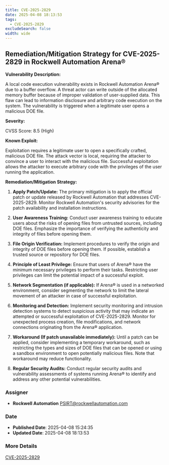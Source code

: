 ```yaml
---
title: CVE-2025-2829
date: 2025-04-08 18:13:53
tags:
  - CVE-2025-2829
excludeSearch: false
width: wide
---
```


## Remediation/Mitigation Strategy for CVE-2025-2829 in Rockwell Automation Arena®

**Vulnerability Description:**

A local code execution vulnerability exists in Rockwell Automation Arena® due to a buffer overflow. A threat actor can write outside of the allocated memory buffer because of improper validation of user-supplied data. This flaw can lead to information disclosure and arbitrary code execution on the system. The vulnerability is triggered when a legitimate user opens a malicious DOE file.

**Severity:**

CVSS Score: 8.5 (High)

**Known Exploit:**

Exploitation requires a legitimate user to open a specifically crafted, malicious DOE file. The attack vector is local, requiring the attacker to convince a user to interact with the malicious file. Successful exploitation allows the attacker to execute arbitrary code with the privileges of the user running the application.

**Remediation/Mitigation Strategy:**

1.  **Apply Patch/Update:** The primary mitigation is to apply the official patch or update released by Rockwell Automation that addresses CVE-2025-2829. Monitor Rockwell Automation's security advisories for the patch availability and installation instructions.

2.  **User Awareness Training:** Conduct user awareness training to educate users about the risks of opening files from untrusted sources, including DOE files. Emphasize the importance of verifying the authenticity and integrity of files before opening them.

3.  **File Origin Verification:** Implement procedures to verify the origin and integrity of DOE files before opening them. If possible, establish a trusted source or repository for DOE files.

4.  **Principle of Least Privilege:** Ensure that users of Arena® have the minimum necessary privileges to perform their tasks. Restricting user privileges can limit the potential impact of a successful exploit.

5.  **Network Segmentation (if applicable):** If Arena® is used in a networked environment, consider segmenting the network to limit the lateral movement of an attacker in case of successful exploitation.

6.  **Monitoring and Detection:** Implement security monitoring and intrusion detection systems to detect suspicious activity that may indicate an attempted or successful exploitation of CVE-2025-2829. Monitor for unexpected process creation, file modifications, and network connections originating from the Arena® application.

7.  **Workaround (If patch unavailable immediately):** Until a patch can be applied, consider implementing a temporary workaround, such as restricting the types and sizes of DOE files that can be opened or using a sandbox environment to open potentially malicious files. Note that workaround may reduce functionality.

8.  **Regular Security Audits:** Conduct regular security audits and vulnerability assessments of systems running Arena® to identify and address any other potential vulnerabilities.

### Assigner
- **Rockwell Automation** <PSIRT@rockwellautomation.com>

### Date
- **Published Date**: 2025-04-08 15:24:35
- **Updated Date**: 2025-04-08 18:13:53

### More Details
[CVE-2025-2829](https://www.cvedetails.com/cve/CVE-2025-2829)